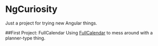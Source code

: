 # NgCuriosity
Just a project for trying new Angular things.

##First Project: FullCalendar
Using [FullCalendar](https://fullcalendar.io/docs/angular) to mess around with a planner-type thing. 
